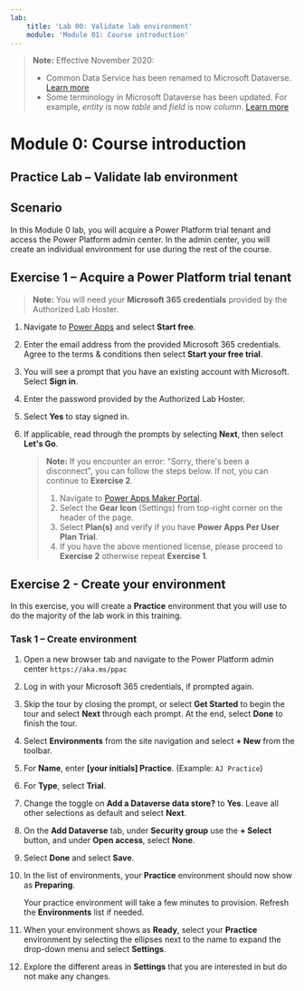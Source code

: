 ```yaml
---
lab:
    title: 'Lab 00: Validate lab environment'
    module: 'Module 01: Course introduction'
---
```



> **Note:** Effective November 2020:
>
> - Common Data Service has been renamed to Microsoft Dataverse. [Learn more](https://aka.ms/PAuAppBlog)
> - Some terminology in Microsoft Dataverse has been updated. For example, *entity* is now *table* and *field* is now *column*. [Learn more](https://go.microsoft.com/fwlink/?linkid=2147247)


Module 0: Course introduction
=============================

## Practice Lab – Validate lab environment

Scenario
--------

In this Module 0 lab, you will acquire a Power Platform trial tenant and access the Power Platform admin center. In the admin center, you will create an individual environment for use during the rest of the course.

Exercise 1 – Acquire a Power Platform trial tenant 
--------------------------------------------------

> **Note:** You will need your **Microsoft 365 credentials** provided by the Authorized Lab Hoster. 

1.  Navigate to [Power Apps](https://powerapps.microsoft.com/) and select **Start free**. 

2.  Enter the email address from the provided Microsoft 365 credentials. Agree to the terms & conditions then select **Start your free trial**. 

3.  You will see a prompt that you have an existing account with Microsoft. Select **Sign in**. 

4.  Enter the password provided by the Authorized Lab Hoster. 

5.  Select **Yes** to stay signed in. 

6.  If applicable, read through the prompts by selecting **Next**, then select **Let's Go**.

    > **Note:** If you encounter an error: "Sorry, there's been a disconnect", you can follow the steps below. If not, you can continue to **Exercise 2**.
    >
    > 1. Navigate to [Power Apps Maker Portal](https://make.powerapps.com).
    > 2. Select the **Gear Icon** (Settings) from top-right corner on the header of the page.
    > 3. Select **Plan(s)** and verify if you have **Power Apps Per User Plan Trial**. 
    > 4. If you have the above mentioned license, please proceed to **Exercise 2** otherwise repeat **Exercise 1**.


Exercise 2 - Create your environment 
------------------------------------

In this exercise, you will create a **Practice** environment that you will use to do the majority of the lab work in this training. 

### Task 1 – Create environment

1.  Open a new browser tab and navigate to the Power Platform admin center `https://aka.ms/ppac` 
    
2.  Log in with your Microsoft 365 credentials, if prompted again. 

3.  Skip the tour by closing the prompt, or select **Get Started** to begin the tour and select **Next** through each prompt. At the end, select **Done** to finish the tour. 

4.  Select **Environments** from the site navigation and select **+ New** from the toolbar. 

5.  For **Name**, enter **[your initials] Practice**. (Example: `AJ Practice`) 
    
6.  For **Type**, select **Trial**. 
    
7.  Change the toggle on **Add a Dataverse data store?** to **Yes**. Leave all other selections as default and select **Next**. 

8.  On the **Add Dataverse** tab, under **Security group** use the **+ Select** button, and under **Open access**, select **None**.
    
9.  Select **Done** and select **Save**. 

10. In the list of environments, your **Practice** environment should now show as **Preparing**. 

    Your practice environment will take a few minutes to provision. Refresh the **Environments** list if needed.

11. When your environment shows as **Ready**, select your **Practice** environment by selecting the ellipses next to the name to expand the drop-down menu and select **Settings**. 

12. Explore the different areas in **Settings** that you are interested in but do not make any changes. 

